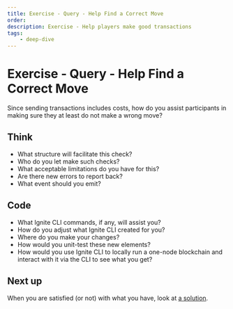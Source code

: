 ```yaml
---
title: Exercise - Query - Help Find a Correct Move
order:
description: Exercise - Help players make good transactions
tags: 
    - deep-dive
---
```


# Exercise - Query - Help Find a Correct Move

Since sending transactions includes costs, how do you assist participants in making sure they at least do not make a wrong move?

## Think

* What structure will facilitate this check?
* Who do you let make such checks?
* What acceptable limitations do you have for this?
* Are there new errors to report back?
* What event should you emit?

## Code

* What Ignite CLI commands, if any, will assist you?
* How do you adjust what Ignite CLI created for you?
* Where do you make your changes?
* How would you unit-test these new elements?
* How would you use Ignite CLI to locally run a one-node blockchain and interact with it via the CLI to see what you get?

## Next up

When you are satisfied (or not) with what you have, look at [a solution](../3-my-own-chain/can-play.md).
